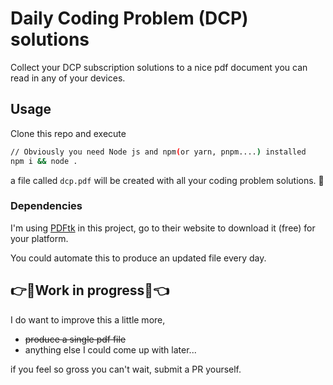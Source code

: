 # Daily Coding Problem (DCP) solutions

Collect your DCP subscription solutions to a nice pdf document you can read in any of your devices.


## Usage

Clone this repo and execute
``` bash
// Obviously you need Node js and npm(or yarn, pnpm....) installed 
npm i && node .
```
a file called `dcp.pdf` will be created with all your coding problem solutions. :see_no_evil:

### Dependencies
I'm using [PDFtk](https://www.pdflabs.com/tools/pdftk-the-pdf-toolkit/) in this project, go to their website to download it (free) for your platform.

You could automate this to produce an updated file every day.

## :point_right::construction_worker:Work in progress:construction_worker::point_left:

I do want to improve this a little more,

- ~~produce a single pdf file~~
- anything else I could come up with later...

 if you feel so gross you can't wait, submit a PR yourself.
